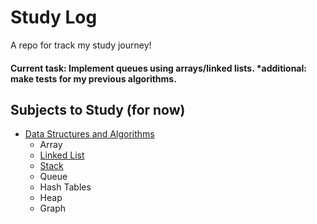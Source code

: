 # Study Log

A repo for track my study journey!
#### Current task: Implement queues using arrays/linked lists. *additional: make tests for my previous algorithms.
## Subjects to Study (for now)

* [Data Structures and Algorithms](https://github.com/lusan23/study-log/tree/master/data_structs)
    * Array
    * [Linked List](https://github.com/lusan23/study-log/tree/master/data_structs/LLists)
    * [Stack](https://github.com/lusan23/study-log/tree/master/data_structs/stack)
    * Queue
    * Hash Tables
    * Heap
    * Graph
